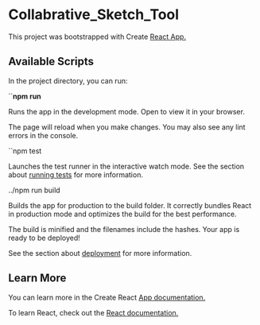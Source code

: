 # Collabrative_Sketch_Tool

This project was bootstrapped with Create [React App.](https://github.com/facebook/create-react-app)

## Available Scripts
In the project directory, you can run:

``**npm run**

Runs the app in the development mode.
Open [](http://localhost:3000) to view it in your browser.

The page will reload when you make changes. 
You may also see any lint errors in the console.

``npm test

Launches the test runner in the interactive watch mode.
See the section about [running tests](https://facebook.github.io/create-react-app/docs/running-tests) for more information.

../npm run build

Builds the app for production to the build folder.
It correctly bundles React in production mode and optimizes the build for the best performance.

The build is minified and the filenames include the hashes.
Your app is ready to be deployed!

See the section about [deployment](https://facebook.github.io/create-react-app/docs/deployment) for more information.

## Learn More
You can learn more in the Create React [App documentation.](https://create-react-app.dev/docs/getting-started/)

To learn React, check out the [React documentation.](https://reactjs.org/)
